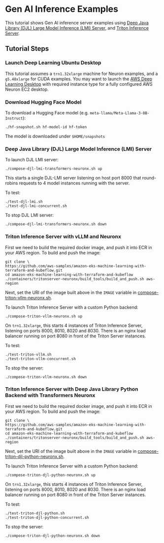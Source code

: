 # Gen AI Inference Examples

This tutorial shows Gen AI inference server examples using [Deep Java Library (DJL) Large Model Inference (LMI) Server](https://docs.djl.ai/master/docs/serving/serving/docs/lmi/index.html), and [Triton Inference Server](https://github.com/triton-inference-server). 

## Tutorial Steps

### Launch Deep Learning Ubuntu Desktop

This tutorial assumes a `trn1.32xlarge` machine for Neuron examples, and a `g5.48xlarge` for CUDA examples. You may want to launch the [AWS Deep Learning Desktop](https://github.com/aws-samples/aws-deep-learning-ami-ubuntu-dcv-desktop) with required instance type for a fully configured AWS Neuron EC2 desktop.

### Download Hugging Face Model

To download a Hugging Face model (e.g. `meta-llama/Meta-Llama-3-8B-Instruct`):

    ./hf-snapshot.sh hf-model-id hf-token

The model is downloaded under `$HOME/snapshots`

### Deep Java Library (DJL) Large Model Inference (LMI) Server

To launch DJL LMI server:

    ./compose-djl-lmi-transformers-neuronx.sh up

This starts a single DJL-LMI server listening on host port 8000 that round-robins requests to 4 model instances running with the server.

To test:

    ./test-djl-lmi.sh
    ./test-djl-lmi-concurrent.sh

To stop DJL LMI server:

    ./compose-djl-lmi-transformers-neuronx.sh down

### Triton Inference Server with vLLM and Neuronx

First we need to build the required docker image, and push it into ECR in your AWS region. To build and push the image:

    git clone \
    https://github.com/aws-samples/amazon-eks-machine-learning-with-terraform-and-kubeflow.git
    cd amazon-eks-machine-learning-with-terraform-and-kubeflow
    ./containers/tritonserver-neuronx/build_tools/build_and_push.sh aws-region

Next, set the URI of the image built above in the `IMAGE` variable in [compose-triton-vllm-neuronx.sh](./compose-triton-vllm-neuronx.sh). 

To launch Triton Inference Server with a custom Python backend:

    ./compose-triton-vllm-neuronx.sh up

On `trn1.32xlarge`, this starts 4 instances of Triton Inference Server, listening on ports 8000, 8010, 8020 and 8030. There is an nginx load balancer running on port 8080 in front of the Triton Server instances.

To test:

    ./test-triton-vllm.sh
    ./test-triton-vllm-concurrent.sh

To stop the server:

    ./compose-triton-vllm-neuronx.sh down

### Triton Inference Server with Deep Java Library Python Backend with Transformers Neuronx

First we need to build the required docker image, and push it into ECR in your AWS region. To build and push the image:

    git clone \
    https://github.com/aws-samples/amazon-eks-machine-learning-with-terraform-and-kubeflow.git
    cd amazon-eks-machine-learning-with-terraform-and-kubeflow
    ./containers/tritonserver-neuronx/build_tools/build_and_push.sh aws-region

Next, set the URI of the image built above in the `IMAGE` variable in [compose-triton-djl-python-neuronx.sh](./compose-triton-djl-python-neuronx.sh). 

To launch Triton Inference Server with a custom Python backend:

    ./compose-triton-djl-python-neuronx.sh up

On `trn1.32xlarge`, this starts 4 instances of Triton Inference Server, listening on ports 8000, 8010, 8020 and 8030. There is an nginx load balancer running on port 8080 in front of the Triton Server instances.

To test:

    ./test-triton-djl-python.sh
    ./test-triton-djl-python-concurrent.sh

To stop the server:

    ./compose-triton-djl-python-neuronx.sh down
